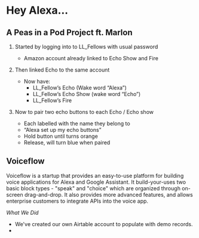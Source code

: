 # Hey Alexa...

## A Peas in a Pod Project ft. Marlon

1.  Started by logging into to LL_Fellows with usual password
	- Amazon account already linked to Echo Show and Fire
    
2. Then linked Echo to the same account
	-   Now have:
		- LL_Fellow’s Echo (Wake word “Alexa”)
		- LL_Fellow’s Echo Show (wake word “Echo”)
		- LL_Fellow’s Fire

3. Now to pair two echo buttons to each Echo / Echo show
	- Each labelled with the name they belong to
	- “Alexa set up my echo buttons”
	- Hold button until turns orange
	- Release, will turn blue when paired


## Voiceflow

Voiceflow is a startup that provides an easy-to-use platform for building voice applications for Alexa and Google Assistant. It build-your-uses two basic block types - "speak" and "choice" which are organized through on-screen drag-and-drop. It also provides more advanced features, and allows enterprise customers to integrate APIs into the voice app. 

*What We Did*
 - We've created our own Airtable account to populate with demo records. 
 - 

<!--stackedit_data:
eyJoaXN0b3J5IjpbLTQxMzQxOTcwNiwzNTc5OTQzMDQsLTQ3OT
g2MTE3MCwtMTEzMjk0NDA5OCwxMTMwMDAyNTQ5LDE1MjMzMDYz
ODQsLTE0MDAwNjMyODcsLTUzMjQ1OTA3MSwtODA1ODE5MTYyXX
0=
-->